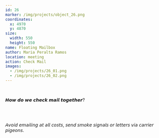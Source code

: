 ```yaml
---
id: 26
marker: /img/projects/object_26.png
coordinates:
  x: 4970
  y: 4870
size:
  width: 550
  height: 550
name: Floating Mailbox
author: Maria Peralta Ramos
location: meeting
action: Check Mail
images:
  - /img/projects/26_01.png
  - /img/projects/26_02.png
---
```


<br>

𝙃𝙤𝙬 𝙙𝙤 𝙬𝙚 𝙘𝙝𝙚𝙘𝙠 𝙢𝙖𝙞𝙡 𝙩𝙤𝙜𝙚𝙩𝙝𝙚𝙧?

<br>

<br>

𝘈𝘷𝘰𝘪𝘥 𝘦𝘮𝘢𝘪𝘭𝘪𝘯𝘨 𝘢𝘵 𝘢𝘭𝘭 𝘤𝘰𝘴𝘵𝘴, 𝘴𝘦𝘯𝘥 𝘴𝘮𝘰𝘬𝘦 𝘴𝘪𝘨𝘯𝘢𝘭𝘴 𝘰𝘳 𝘭𝘦𝘵𝘵𝘦𝘳𝘴 𝘷𝘪𝘢 𝘤𝘢𝘳𝘳𝘪𝘦𝘳 𝘱𝘪𝘨𝘦𝘰𝘯𝘴.

<br>

<br>
